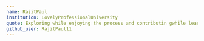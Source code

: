```yaml
---
name: RajitPaul
institution: LovelyProfessionalUniversity 
quote: Exploring while enjoying the process and contributin gwhile learning.
github_user: RajitPaul11
---
```

